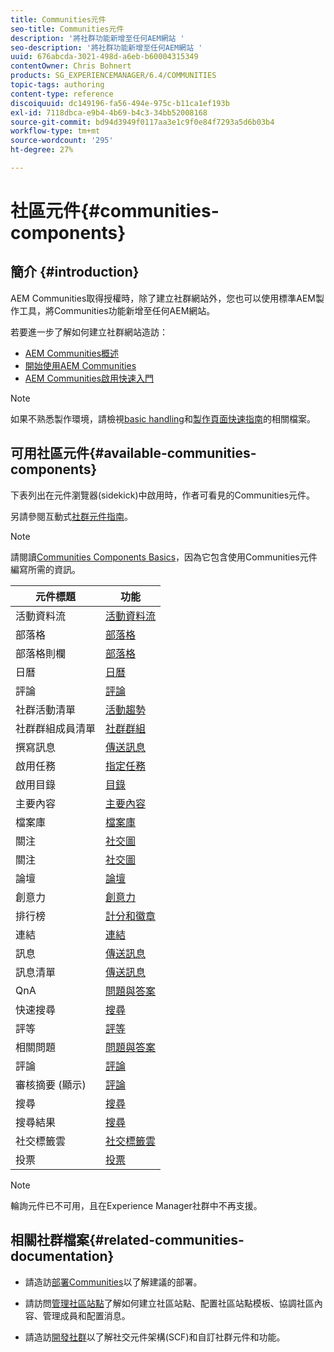 ```yaml
---
title: Communities元件
seo-title: Communities元件
description: '將社群功能新增至任何AEM網站 '
seo-description: '將社群功能新增至任何AEM網站 '
uuid: 676abcda-3021-498d-a6eb-b60004315349
contentOwner: Chris Bohnert
products: SG_EXPERIENCEMANAGER/6.4/COMMUNITIES
topic-tags: authoring
content-type: reference
discoiquuid: dc149196-fa56-494e-975c-b11ca1ef193b
exl-id: 7118dbca-e9b4-4b69-b4c3-34bb52008168
source-git-commit: bd94d3949f0117aa3e1c9f0e84f7293a5d6b03b4
workflow-type: tm+mt
source-wordcount: '295'
ht-degree: 27%

---
```


# 社區元件{#communities-components}

## 簡介 {#introduction}

AEM Communities取得授權時，除了建立社群網站外，您也可以使用標準AEM製作工具，將Communities功能新增至任何AEM網站。

若要進一步了解如何建立社群網站造訪：

* [AEM Communities概述](overview.md)
* [開始使用AEM Communities](getting-started.md)
* [AEM Communities啟用快速入門](getting-started-enablement.md)

>[!NOTE]
>
>如果不熟悉製作環境，請檢視[basic handling](../../help/sites-authoring/basic-handling.md)和[製作頁面快速指南](../../help/sites-authoring/qg-page-authoring.md)的相關檔案。

## 可用社區元件{#available-communities-components}

下表列出在元件瀏覽器(sidekick)中啟用時，作者可看見的Communities元件。

另請參閱互動式[社群元件指南](components-guide.md)。

>[!NOTE]
>
>請閱讀[Communities Components Basics](basics.md)，因為它包含使用Communities元件編寫所需的資訊。

| **元件標題** | **功能** |
|---|---|
| 活動資料流 | [活動資料流](activities.md) |
| 部落格 | [部落格](blog-feature.md) |
| 部落格則欄 | [部落格](blog-feature.md) |
| 日曆 | [日曆](calendar.md) |
| 評論 | [評論](comments.md) |
| 社群活動清單 | [活動趨勢](trends.md) |
| 社群群組成員清單 | [社群群組](creating-groups.md) |
| 撰寫訊息 | [傳送訊息](configure-messaging.md) |
| 啟用任務 | [指定任務](assignments.md) |
| 啟用目錄 | [目錄](catalog.md) |
| 主要內容 | [主要內容](featured.md) |
| 檔案庫 | [檔案庫](file-library.md) |
| 關注 | [社交圖](socialgraph.md) |
| 關注 | [社交圖](socialgraph.md) |
| 論壇 | [論壇](forum.md) |
| 創意力 | [創意力](ideation-feature.md) |
| 排行榜 | [計分和徽章](enabling-leaderboard.md) |
| 連結 | [連結](liking.md) |
| 訊息 | [傳送訊息](configure-messaging.md) |
| 訊息清單 | [傳送訊息](configure-messaging.md) |
| QnA | [問題與答案](working-with-qna.md) |
| 快速搜尋 | [搜尋](search.md) |
| 評等 | [評等](rating.md) |
| 相關問題 | [問題與答案](working-with-qna.md) |
| 評論 | [評論](reviews.md) |
| 審核摘要 (顯示) | [評論](reviews.md) |
| 搜尋 | [搜尋](search.md) |
| 搜尋結果 | [搜尋](search.md) |
| 社交標籤雲 | [社交標籤雲](tagcloud.md) |
| 投票 | [投票](voting.md) |

>[!NOTE]
>
>輪詢元件已不可用，且在Experience Manager社群中不再支援。

## 相關社群檔案{#related-communities-documentation}

* 請造訪[部署Communities](deploy-communities.md)以了解建議的部署。

* 請訪問[管理社區站點](administer-landing.md)了解如何建立社區站點、配置社區站點模板、協調社區內容、管理成員和配置消息。

* 請造訪[開發社群](communities.md)以了解社交元件架構(SCF)和自訂社群元件和功能。
